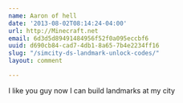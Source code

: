 ```yaml
---
name: Aaron of hell
date: '2013-08-02T08:14:24-04:00'
url: http://Minecraft.net
email: 6d3d5d89491484956f52f0a095eccbf6
uuid: d690cb84-cad7-4db1-8a65-7b4e2234ff16
slug: "/simcity-ds-landmark-unlock-codes/"
layout: comment

---
```


I like you guy now I can build landmarks at my city
